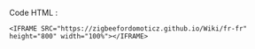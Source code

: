Code HTML : 
```
<IFRAME SRC="https://zigbeefordomoticz.github.io/Wiki/fr-fr" height="800" width="100%"></IFRAME>
```
